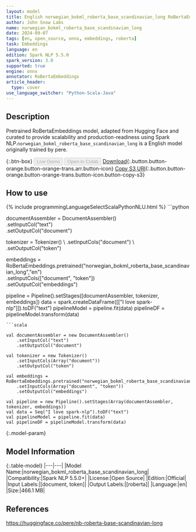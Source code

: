 ```yaml
---
layout: model
title: English norwegian_bokml_roberta_base_scandinavian_long RoBertaEmbeddings from pere
author: John Snow Labs
name: norwegian_bokml_roberta_base_scandinavian_long
date: 2024-09-07
tags: [en, open_source, onnx, embeddings, roberta]
task: Embeddings
language: en
edition: Spark NLP 5.5.0
spark_version: 3.0
supported: true
engine: onnx
annotator: RoBertaEmbeddings
article_header:
  type: cover
use_language_switcher: "Python-Scala-Java"
---
```


## Description

Pretrained RoBertaEmbeddings model, adapted from Hugging Face and curated to provide scalability and production-readiness using Spark NLP.`norwegian_bokml_roberta_base_scandinavian_long` is a English model originally trained by pere.

{:.btn-box}
<button class="button button-orange" disabled>Live Demo</button>
<button class="button button-orange" disabled>Open in Colab</button>
[Download](https://s3.amazonaws.com/auxdata.johnsnowlabs.com/public/models/norwegian_bokml_roberta_base_scandinavian_long_en_5.5.0_3.0_1725672866658.zip){:.button.button-orange.button-orange-trans.arr.button-icon}
[Copy S3 URI](s3://auxdata.johnsnowlabs.com/public/models/norwegian_bokml_roberta_base_scandinavian_long_en_5.5.0_3.0_1725672866658.zip){:.button.button-orange.button-orange-trans.button-icon.button-copy-s3}

## How to use



<div class="tabs-box" markdown="1">
{% include programmingLanguageSelectScalaPythonNLU.html %}
```python
 
documentAssembler = DocumentAssembler() \
      .setInputCol("text") \
      .setOutputCol("document")
    
tokenizer = Tokenizer() \ 
      .setInputCols("document") \ 
      .setOutputCol("token")

embeddings = RoBertaEmbeddings.pretrained("norwegian_bokml_roberta_base_scandinavian_long","en") \
      .setInputCols(["document", "token"]) \
      .setOutputCol("embeddings")       
        
pipeline = Pipeline().setStages([documentAssembler, tokenizer, embeddings])
data = spark.createDataFrame([["I love spark-nlp"]]).toDF("text")
pipelineModel = pipeline.fit(data)
pipelineDF = pipelineModel.transform(data)

```
```scala

val documentAssembler = new DocumentAssembler() 
    .setInputCol("text") 
    .setOutputCol("document")
    
val tokenizer = new Tokenizer() 
    .setInputCols(Array("document"))
    .setOutputCol("token")

val embeddings = RoBertaEmbeddings.pretrained("norwegian_bokml_roberta_base_scandinavian_long","en") 
    .setInputCols(Array("document", "token")) 
    .setOutputCol("embeddings")

val pipeline = new Pipeline().setStages(Array(documentAssembler, tokenizer, embeddings))
val data = Seq("I love spark-nlp").toDF("text")
val pipelineModel = pipeline.fit(data)
val pipelineDF = pipelineModel.transform(data)

```
</div>

{:.model-param}
## Model Information

{:.table-model}
|---|---|
|Model Name:|norwegian_bokml_roberta_base_scandinavian_long|
|Compatibility:|Spark NLP 5.5.0+|
|License:|Open Source|
|Edition:|Official|
|Input Labels:|[document, token]|
|Output Labels:|[roberta]|
|Language:|en|
|Size:|466.1 MB|

## References

https://huggingface.co/pere/nb-roberta-base-scandinavian-long